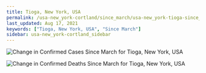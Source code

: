 ```yaml
---
title: Tioga, New York, USA
permalink: /usa-new_york-cortland/since_march/usa-new_york-tioga-since_march.html
last_updated: Aug 17, 2021
keywords: ["Tioga, New York, USA", "Since March"]
sidebar: usa-new_york-cortland_sidebar
---
```


![Change in Confirmed Cases Since March for Tioga, New York, USA](/covid_tracker/images/graphs/usa-new_york-tioga-delta_confirmed-since_march_graph.png)

![Change in Confirmed Deaths Since March for Tioga, New York, USA](/covid_tracker/images/graphs/usa-new_york-tioga-delta_deaths-since_march_graph.png)
